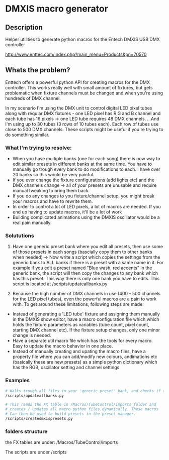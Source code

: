 # DMXIS macro generator

## Description

Helper utilities to generate python macros for the Entech DMXIS USB DMX controller

http://www.enttec.com/index.php?main_menu=Products&pn=70570

## Whats the problem?

Enttech offers a powerful python API for creating macros for the DMX controller. This works really well with small amount of fixtures, but gets problematic when fixture channels must be changed and when you're using hundreds of DMX channel.

In my scenario I'm using the DMX unit to control digital LED pixel tubes along with reqular DMX fixtures - one LED pixel has R,G and B channel and each tube has 16 pixels -> one LED tube requires 48 DMX channels. ...And I'm using  up to 30 tubes (3 rows of 10 tubes each). Each row of tubes use close to 500 DMX channels. These scripts might be useful if you're trying to do something similar.

### What I'm trying to resolve:

- When you have multiple banks (one for each song) there is now way to edit similar presets in different banks at the same time. You have to manually go trough every bank to do modifications to each. I have over 20 banks so this would be very painful.
- If you ever change the fixture configurations (add lights etc) and the DMX channels change -> all of your presets are unusable and require manual tweaking to bring them back.
- If you do any changes to you fixture/channel setup, you might break your macros and have to rewrite them.
- In order to control a lot of LED pixels, a lot of macros are needed. If you end up having to update macros, it'll be a lot of work
- Building complicated animations using the DMXIS oscillator would be a real pain manually.

### Solututions

1) Have one generic preset bank where you edit all presets, then use some of those presets in each songs (bascially copy them to other banks when needed)
 -> Now write a script which copies the settings from the generic bank to ALL banks if there is a preset with a same name in it. For example if you edit a preset named "Blue wash, red accents" in the generic bank, the script will then copy the changes to any bank which has this preset. This way there is only one bank you have to edits. This script is located at /scripts/updateallbanks.py


2) Because the high number of DMX channels in use (400 - 500 channels for the LED pixel tubes), even the powerful macros are a pain to work with. To get around these limitations, following steps are made:
  - Instead of generating a 'LED tube' fixture and assigning them manually in the DMXIS show editor, have a macro configuration file which which holds the fixture parameters as variables (tube count, pixel count, starting DMX channel etc). If the fixture setup changes, only one minor change is needed.
  - Have a separate util macro file which has the tools for every macro. Easy to update the macro behavior in one place.
  - Instead of manually creating and upating the macro files, have a property file where you can add/modify new colours, andimations etc (basically these are new presets) as a simple python dictionary which has the RGB, oscillator setting and channel settings

### Examples

```sh
# Walks trough all files in your 'generic preset' bank, and checks if the preset is used in any other bank. If yes, the generic version will be copied to this bank.
/scripts/updateallbanks.py
```

```sh
# This reads the FX table in /Macros/TubeControl/imports folder and
# creates / updates all macro python files dynamically. These macros
# Can then be used to build presets in the preset manager.
/scripts/createdmxispresets.py
```

### folders structure

the FX tables are under:
/Macros/TubeControl/imports

The scripts are under
/scripts
